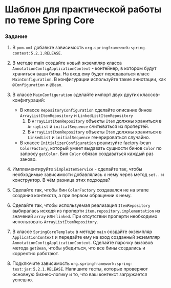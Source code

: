 # Шаблон для практической работы по теме Spring Core

### Задание
1. В `pom.xml` добавьте зависимость `org.springframework:spring-context:5.2.1.RELEASE`. 

1. В методе main создайте новый экземпляр класса `AnnotationConfigApplicationContext` - контейнер, в котором
будут храниться ваши бины. На вход ему будет передаваться класс `MainConfiguration`. В конфигурации используйте такие
аннотации, как `@Configuration` и `@Bean`.

1. В классе `MainConfiguration` сделайте импорт двух других классов-конфигураций:
    * В классе `RepositoryConfiguration` сделайте описание бинов `ArrayListItemRepository` и `LinkedListItemRepository`
        1. В `ArrayListItemRepository` объекты `Item` должны храниться в `ArrayList` и `initialSequence` считываться из пропертей.
        1. В `ArrayListItemRepository` объекты `Item` должны храниться в `LinkedList` и `initialSequence` генерироваться случайно.
    * В классе `InitializerConfiguration` реализуйте factory-bean `ColorFactory`, который умеет выдавать сущности
     бинов `Color` по запросу `getColor`. Бин `Color` обязан создаваться каждый раз заново.

1. Имплементируйте `SimpleItemService` - сделайте так, чтобы необходимые зависимости добавлялись к нему через метод `set..`
и конструктор. В чём разница этих подходов?

1. Сделайте так, чтобы бин `ColorFactory` создавался не на этапе создания контекста, а при первом обращении к нему.
    
1. Сделайте так, чтобы используемая реализация `ItemRepository` выбиралась исходя из проперти `item.repository.implementation` 
из значений `array` или `linked`. При отсутствии проперти необходимо использовать `ArrayListItemRepository`.

1. В классе `SpringCoreTemplate` в методе `main` создайте экземпляр `ApplicationContext` и передайте ему на вход
созданный экземпляр `AnnotationConfigApplicationContext`. Сделайте парочку вызовов метода `getBean`, чтобы убедиться, 
что все бины создались и корректно работают.

1. Подключите зависимость `org.springframework:spring-test:jar:5.2.1.RELEASE`. Напишите тесты, которые проверяют основную 
бизнес-логику и то, что ваш контекст загружается успешно.  
